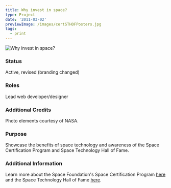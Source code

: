 ```yaml
---
title: Why invest in space?
type: Project
date: '2011-03-02'
previewImage: /images/certSTHOFPosters.jpg
tags:
  - print
---
```

![Why invest in space?](/images/certSTHOFTop.jpg)

### Status

Active, revised (branding changed)

### Roles

Lead web developer/designer

### Additional Credits

Photo elements courtesy of NASA.

### Purpose

Showcase the benefits of space technology and awareness of the Space Certification Program and Space Technology Hall of Fame.

### Additional Information

Learn more about the Space Foundation's Space Certification Program [here](http://spacefoundation.org/programs/space-certification) and the Space Technology Hall of Fame [here](http://spacefoundation.org/programs/space-technology-hall-fame).
